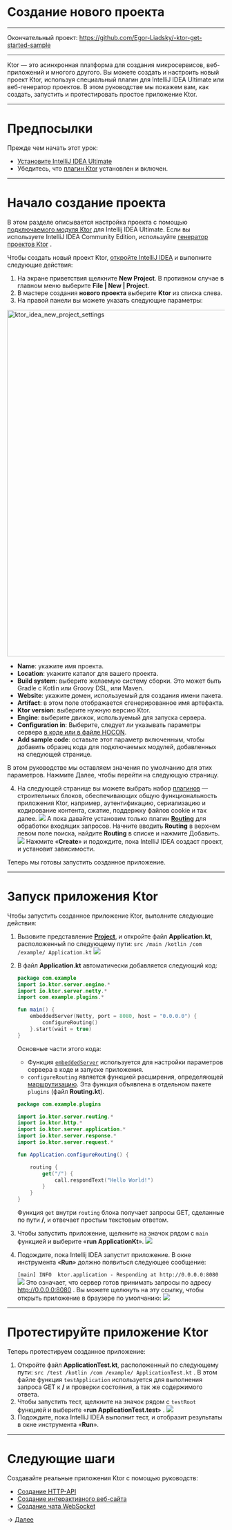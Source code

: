 # Создание нового проекта

---

Окончательный проект: https://github.com/Egor-Liadsky/-ktor-get-started-sample

---

Ktor — это асинхронная платформа для создания микросервисов,
веб-приложений и многого другого. Вы можете создать и настроить
новый проект Ktor, используя специальный плагин для
IntelliJ IDEA Ultimate или веб-генератор проектов.
В этом руководстве мы покажем вам, как создать,
запустить и протестировать простое приложение Ktor.

---
# Предпосылки

Прежде чем начать этот урок:

- [Установите IntelliJ IDEA Ultimate](https://www.jetbrains.com/help/idea/installation-guide.html?_gl=1*u52pxs*_ga*ODA3NjA4NjYuMTY0OTczMzQ4Mg..*_ga_VCMCSM1ZZ7*MTY0OTg3MTQxOC44LjEuMTY0OTg3Nzc4My42MA..&_ga=2.151919610.2132766609.1649733482-80760866.1649733482)
- Убедитесь, что [плагин Ktor](https://www.jetbrains.com/help/idea/ktor.html?_gl=1*u52pxs*_ga*ODA3NjA4NjYuMTY0OTczMzQ4Mg..*_ga_VCMCSM1ZZ7*MTY0OTg3MTQxOC44LjEuMTY0OTg3Nzc4My42MA..&_ga=2.151919610.2132766609.1649733482-80760866.1649733482) установлен и включен.
---
# Начало создание проекта

В этом разделе описывается настройка проекта с
помощью [подключаемого модуля Ktor](https://plugins.jetbrains.com/plugin/16008-ktor) для Intellij
IDEA Ultimate. Если вы используете IntelliJ IDEA 
Community Edition, используйте [генератор проектов Ktor](https://start.ktor.io/?_gl=1*12p6e8b*_ga*ODA3NjA4NjYuMTY0OTczMzQ4Mg..*_ga_VCMCSM1ZZ7*MTY0OTg3MTQxOC44LjEuMTY0OTg3Nzc4My42MA..&_ga=2.173936736.2132766609.1649733482-80760866.1649733482#/settings?name=ktor-sample&website=example.com&artifact=com.example.ktor-sample&kotlinVersion=1.6.20&ktorVersion=2.0.0&buildSystem=GRADLE_KTS&engine=NETTY&configurationIn=CODE&addSampleCode=true&plugins=) .

Чтобы создать новый проект Ktor, [откройте IntelliJ IDEA](https://www.jetbrains.com/help/idea/run-for-the-first-time.html?_ga=2.114654916.2132766609.1649733482-80760866.1649733482&_gl=1*m5ng6p*_ga*ODA3NjA4NjYuMTY0OTczMzQ4Mg..*_ga_VCMCSM1ZZ7*MTY0OTk1MjA5OC45LjAuMTY0OTk1MjEwMC41OA..)
и выполните следующие действия:

1. На экране приветствия щелкните **New Project**.
    В противном случае в главном меню выберите **File | New | Project**.
2. В мастере создания **нового проекта** выберите **Ktor** из списка слева.
3. На правой панели вы можете указать следующие параметры:
<img width="802" alt="ktor_idea_new_project_settings" src="https://user-images.githubusercontent.com/47715067/163443503-8f7650b6-7020-4a6d-b28e-7f6b49a9ce04.png">

   - **Name**: укажите имя проекта.
   - **Location**: укажите каталог для вашего проекта.
   - **Build system**: выберите желаемую систему сборки. Это может быть Gradle с Kotlin или Groovy DSL, или Maven.
   - **Website**: укажите домен, используемый для создания имени пакета.
   - **Artifact**: в этом поле отображается сгенерированное имя артефакта.
   - **Ktor version**: выберите нужную версию Ktor.
   - **Engine**: выберите движок, используемый для запуска сервера.
   - **Configuration in**: Выберите, следует ли указывать параметры сервера [в коде или в файле HOCON](https://ktor.io/docs/create-server.html).
   - **Add sample code**: оставьте этот параметр включенным, чтобы добавить образец кода для
   подключаемых модулей, добавленных на следующей странице.
   
   В этом руководстве мы оставляем значения по умолчанию для этих параметров. Нажмите Далее, чтобы перейти на следующую страницу.

4. На следующей странице вы можете выбрать набор [плагинов](https://ktor.io/docs/plugins.html) —
строительных блоков, обеспечивающих общую функциональность
приложения Ktor, например, аутентификацию, сериализацию и
кодирование контента, сжатие, поддержку файлов cookie и так далее.
![](../../../../../Pictures/post/ktor_idea_new_project_plugins_list.png)
А пока давайте установим только плагин [**Routing**](https://ktor.io/docs/routing-in-ktor.html)
для обработки входящих запросов. Начните 
вводить **Routing** в верхнем левом поле поиска,
найдите **Routing** в списке и нажмите Добавить.
![](../../../../../Pictures/post/ktor_idea_new_project_plugins.animated.gif)
   Нажмите «**Create**» и подождите, пока IntelliJ IDEA создаст проект, и установит зависимости.

Теперь мы готовы запустить созданное приложение.

---
# Запуск приложения Ktor

Чтобы запустить созданное приложение Ktor, выполните следующие действия:
1. Вызовите представление [**Project**](https://www.jetbrains.com/help/idea/project-tool-window.html), и откройте 
файл **Application.kt**, расположенный по следующему пути:
`src /main /kotlin /com /example/ Application.kt`
![](../../../../../Pictures/post/ktor_idea_new_project_view.png)
2. В файл **Application.kt** автоматически добавляется следующий код:
      ```kotlin
      package com.example
      import io.ktor.server.engine.*
      import io.ktor.server.netty.*
      import com.example.plugins.*
   
      fun main() {
          embeddedServer(Netty, port = 8080, host = "0.0.0.0") {
              configureRouting()
          }.start(wait = true)
      }
      ```
      Основные части этого кода:
      - Функция [`embeddedServer`](https://ktor.io/docs/create-server.html#embedded-server) используется для настройки
      параметров сервера в коде и запуске приложения.
      - `configureRouting` является функцией расширения,
      определяющей [маршрутизацию](https://ktor.io/docs/routing-in-ktor.html). Эта функция объявлена
      в отдельном пакете `plugins` (файл **Routing.kt**).
      ```kotlin
      package com.example.plugins
   
      import io.ktor.server.routing.*
      import io.ktor.http.*
      import io.ktor.server.application.*
      import io.ktor.server.response.*
      import io.ktor.server.request.*
   
      fun Application.configureRouting() {
   
          routing {
              get("/") {
                  call.respondText("Hello World!")
              }
          }
      }
      ```
      Функция `get` внутри `routing` блока получает
   запросы GET, сделанные по пути **/**, и отвечает
   простым текстовым ответом.
3. Чтобы запустить приложение, щелкните на значок
рядом с `main` функцией и выберите «**run ApplicationKt**».
![](../../../../../Pictures/post/ktor_idea_new_project_run_gutter.png)
4. Подождите, пока Intellij IDEA запустит приложение. 
В окне инструмента «**Run**» должно появиться следующее сообщение:

   `[main] INFO  ktor.application - Responding at http://0.0.0.0:8080`
![](../../../../../Pictures/post/ktor_idea_new_project_run_tool_window.png)
   Это означает, что сервер готов принимать запросы по
адресу http://0.0.0.0:8080 . Вы можете щелкнуть на эту ссылку, 
чтобы открыть приложение в браузере по умолчанию:
![](../../../../../Pictures/post/ktor_idea_new_project_browser.png)

---

# Протестируйте приложение Ktor

Теперь протестируем созданное приложение:
1. Откройте файл **ApplicationTest.kt**, 
расположенный по следующему пути:
`src /test /kotlin /com /example/ ApplicationTest.kt` . 
В этом файле функция `testApplication` используется для
выполнения запроса GET к **/** и проверки состояния, а так же содержимого ответа.
2. Чтобы запустить тест, щелкните на значок рядом с `testRoot` 
функцией и выберите «**run ApplicationTest.test**» .
![](../../../../../Pictures/post/ktor_idea_new_project_run_test_gutter.png)
3. Подождите, пока IntelliJ IDEA выполнит тест, 
и отобразит результаты в окне инструмента «**Run**».

---

# Следующие шаги

Создавайте реальные приложения Ktor с помощью руководств:
- [Создание HTTP-API](https://github.com/ktor-io-ru/ktor-documentation/blob/main/ktor-server/1-getting-started-with-a-ktor-server/2-creating-HTTP-API.md)
- [Создание интерактивного веб-сайта](https://github.com/ktor-io-ru/ktor-documentation/tree/main/ktor-server/2-creating-a-website)
- [Создание чата WebSocket](https://github.com/ktor-io-ru/ktor-documentation/blob/main/ktor-server/3-creating-a-WebSocket-chat%EF%BB%BF.md)

-> [Далее](https://github.com/ktor-io-ru/ktor-documentation/blob/main/ktor-server/1-getting-started-with-a-ktor-server/2-creating-HTTP-API.md)
